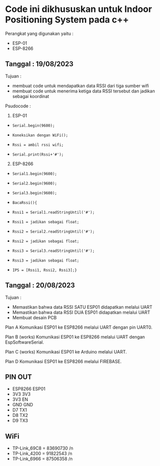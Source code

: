 Code ini dikhususkan untuk Indoor Positioning System pada c++
==
Perangkat yang digunakan yaitu :
- ESP-01
- ESP-8266

Tanggal : 19/08/2023
--
Tujuan	:
- membuat code untuk mendapatkan data RSSI dari tiga sumber wifi
- membuat code untuk menerima ketiga data RSSI tersebut dan jadikan sebagai koordinat

Psudocode :
1. ESP-01

- `Serial.begin(9600);`
- `Koneksikan dengan WiFi();`

- `Rssi = ambil rssi wifi;`
- `Serial.print(Rssi+'#');`

2. ESP-8266

- `Serial1.begin(9600);`
- `Serial2.begin(9600);`
- `Serial3.begin(9600);`

- `BacaRssi(){`
-   `Rssi1 = Serial1.readStringUntil('#');`
-   `Rssi1 = jadikan sebagai float;`
-   `Rssi2 = Serial2.readStringUntil('#');`
-   `Rssi2 = jadikan sebagai float;`
-   `Rssi3 = Serial3.readStringUntil('#');`
-   `Rssi3 = jadikan sebagai float;`
-   `IPS = [Rssi1, Rssi2, Rssi3];}`

Tanggal : 20/08/2023
--
Tujuan :
- Memastikan bahwa data RSSI SATU ESP01 didapatkan melalui UART
- Memastikan bahwa data RSSI DUA ESP01 didapatkan melalui UART
- Membuat desain PCB

Plan A Komunikasi ESP01 ke ESP8266 melalui UART dengan pin UART0.

Plan B (works) Komunikasi ESP01 ke ESP8266 melalui UART dengan EspSoftwareSerial.

Plan C (works) Komunikasi ESP01 ke Arduino melalui UART.

Plan D Komunikasi ESP01 ke ESP8266 melalui FIREBASE.

PIN OUT
--
- ESP8266    ESP01
- 3V3        3V3
- 3V3        EN
- GND        GND
- D7         TX1
- D8         TX2
- D9         TX3

WiFi
--
- TP-Link_69C8 = 83690730 /n
- TP-Link_4200 = 91822543 /n
- TP-Link_6966 = 87506358 /n
